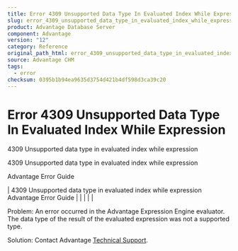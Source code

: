 ```yaml
---
title: Error 4309 Unsupported Data Type In Evaluated Index While Expression
slug: error_4309_unsupported_data_type_in_evaluated_index_while_expression
product: Advantage Database Server
component: Advantage
version: "12"
category: Reference
original_path_html: error_4309_unsupported_data_type_in_evaluated_index_while_expression.htm
source: Advantage CHM
tags:
  - error
checksum: 0395b1b94ea9635d3754d421b4df598d3ca39c20
---
```


# Error 4309 Unsupported Data Type In Evaluated Index While Expression

4309 Unsupported data type in evaluated index while expression

4309 Unsupported data type in evaluated index while expression

Advantage Error Guide

| 4309 Unsupported data type in evaluated index while expression  Advantage Error Guide |  |  |  |  |

Problem: An error occurred in the Advantage Expression Engine evaluator. The data type of the result of the evaluated expression was not a supported type.

Solution: Contact Advantage [Technical Support](master_technical_support_u_s__and_canada.md).
